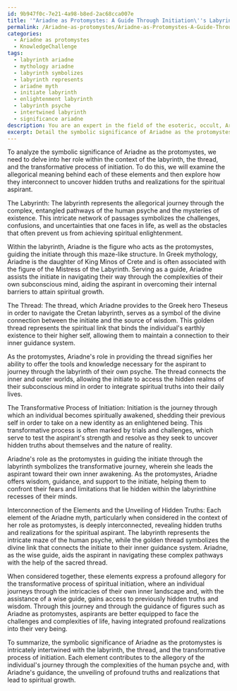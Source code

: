 ```yaml
---
id: 9b947f0c-7e21-4a98-b8ed-2ac68cca007e
title: '"Ariadne as Protomystes: A Guide Through Initiation\''s Labyrinth"'
permalink: /Ariadne-as-protomystes/Ariadne-as-Protomystes-A-Guide-Through-Initiations-Labyrinth/
categories:
  - Ariadne as protomystes
  - KnowledgeChallenge
tags:
  - labyrinth ariadne
  - mythology ariadne
  - labyrinth symbolizes
  - labyrinth represents
  - ariadne myth
  - initiate labyrinth
  - enlightenment labyrinth
  - labyrinth psyche
  - intertwined labyrinth
  - significance ariadne
description: You are an expert in the field of the esoteric, occult, Ariadne as protomystes and Education. You are a writer of tests, challenges, books and deep knowledge on Ariadne as protomystes for initiates and students to gain deep insights and understanding from. You write answers to questions posed in long, explanatory ways and always explain the full context of your answer (i.e., related concepts, formulas, examples, or history), as well as the step-by-step thinking process you take to answer the challenges. Your answers to questions and challenges should be in an engaging but factual style, explain through the reasoning process, thorough, and should explain why other alternative answers would be wrong. Summarize the key themes, ideas, and conclusions at the end.
excerpt: Detail the symbolic significance of Ariadne as the protomystes within the context of the labyrinth, the thread, and the transformative process of initiation, and explain how these elements interconnect to reveal hidden truths and realizations for the aspirant.
---
```

To analyze the symbolic significance of Ariadne as the protomystes, we need to delve into her role within the context of the labyrinth, the thread, and the transformative process of initiation. To do this, we will examine the allegorical meaning behind each of these elements and then explore how they interconnect to uncover hidden truths and realizations for the spiritual aspirant.

The Labyrinth:
The labyrinth represents the allegorical journey through the complex, entangled pathways of the human psyche and the mysteries of existence. This intricate network of passages symbolizes the challenges, confusions, and uncertainties that one faces in life, as well as the obstacles that often prevent us from achieving spiritual enlightenment. 

Within the labyrinth, Ariadne is the figure who acts as the protomystes, guiding the initiate through this maze-like structure. In Greek mythology, Ariadne is the daughter of King Minos of Crete and is often associated with the figure of the Mistress of the Labyrinth. Serving as a guide, Ariadne assists the initiate in navigating their way through the complexities of their own subconscious mind, aiding the aspirant in overcoming their internal barriers to attain spiritual growth.

The Thread:
The thread, which Ariadne provides to the Greek hero Theseus in order to navigate the Cretan labyrinth, serves as a symbol of the divine connection between the initiate and the source of wisdom. This golden thread represents the spiritual link that binds the individual's earthly existence to their higher self, allowing them to maintain a connection to their inner guidance system.

As the protomystes, Ariadne's role in providing the thread signifies her ability to offer the tools and knowledge necessary for the aspirant to journey through the labyrinth of their own psyche. The thread connects the inner and outer worlds, allowing the initiate to access the hidden realms of their subconscious mind in order to integrate spiritual truths into their daily lives.

The Transformative Process of Initiation:
Initiation is the journey through which an individual becomes spiritually awakened, shedding their previous self in order to take on a new identity as an enlightened being. This transformative process is often marked by trials and challenges, which serve to test the aspirant's strength and resolve as they seek to uncover hidden truths about themselves and the nature of reality.

Ariadne's role as the protomystes in guiding the initiate through the labyrinth symbolizes the transformative journey, wherein she leads the aspirant toward their own inner awakening. As the protomystes, Ariadne offers wisdom, guidance, and support to the initiate, helping them to confront their fears and limitations that lie hidden within the labyrinthine recesses of their minds.

Interconnection of the Elements and the Unveiling of Hidden Truths:
Each element of the Ariadne myth, particularly when considered in the context of her role as protomystes, is deeply interconnected, revealing hidden truths and realizations for the spiritual aspirant. The labyrinth represents the intricate maze of the human psyche, while the golden thread symbolizes the divine link that connects the initiate to their inner guidance system. Ariadne, as the wise guide, aids the aspirant in navigating these complex pathways with the help of the sacred thread.

When considered together, these elements express a profound allegory for the transformative process of spiritual initiation, where an individual journeys through the intricacies of their own inner landscape and, with the assistance of a wise guide, gains access to previously hidden truths and wisdom. Through this journey and through the guidance of figures such as Ariadne as protomystes, aspirants are better equipped to face the challenges and complexities of life, having integrated profound realizations into their very being.

To summarize, the symbolic significance of Ariadne as the protomystes is intricately intertwined with the labyrinth, the thread, and the transformative process of initiation. Each element contributes to the allegory of the individual's journey through the complexities of the human psyche and, with Ariadne's guidance, the unveiling of profound truths and realizations that lead to spiritual growth.
